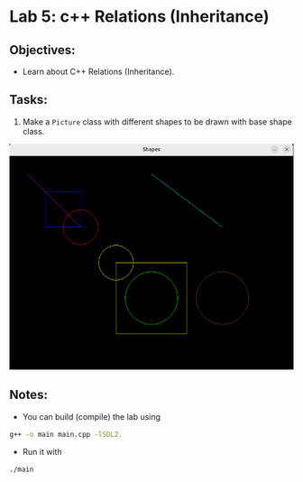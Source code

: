 # Lab 5: c++ Relations (Inheritance)

## Objectives:

- Learn about C++ Relations (Inheritance).

## Tasks:

1. Make a `Picture` class with different shapes to be drawn with base shape class.

![Picture Diagram](pictureDrawer/printedShapes.png)

## Notes:

- You can build (compile) the lab using

```bash
g++ -o main main.cpp -lSDL2.
```

- Run it with

```bash
./main
```
